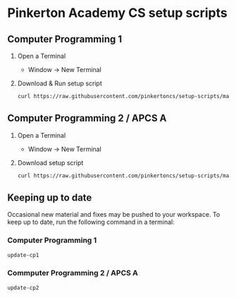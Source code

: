 # Pinkerton Academy CS setup scripts

## Computer Programming 1

1. Open a Terminal 
    - Window -> New Terminal

2. Download & Run setup script

    ```bash
    curl https://raw.githubusercontent.com/pinkertoncs/setup-scripts/master/setup-cp1.sh | bash
    ```

## Computer Programming 2 / APCS A

1. Open a Terminal
    - Window -> New Terminal

2. Download setup script

    ```bash
    curl https://raw.githubusercontent.com/pinkertoncs/setup-scripts/master/setup-cp2.sh | bash
    ```

## Keeping up to date

Occasional new material and fixes may be pushed to your workspace. To keep up to date, run the following command in a terminal:

### Computer Programming 1

```bash
update-cp1
```

### Commputer Programming 2 / APCS A

```bash
update-cp2
```